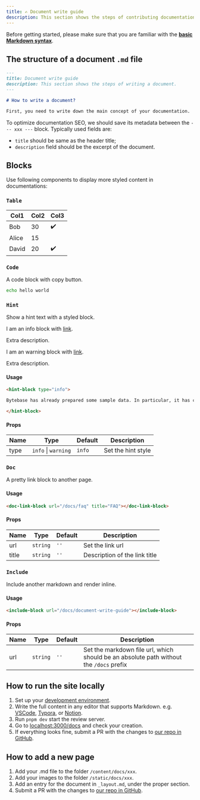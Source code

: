 ```yaml
---
title: ✍️ Document write guide
description: This section shows the steps of contributing documentation.
---
```


Before getting started, please make sure that you are familiar with the **[basic Markdown syntax](https://docs.github.com/en/get-started/writing-on-github/getting-started-with-writing-and-formatting-on-github/basic-writing-and-formatting-syntax)**.

## The structure of a document `.md` file

```markdown
---
title: Document write guide
description: This section shows the steps of writing a document.
---

# How to write a document?

First, you need to write down the main concept of your documentation.
```

To optimize documentation SEO, we should save its metadata between the `--- xxx ---` block. Typically used fields are:

- `title` should be same as the header title;
- `description` field should be the excerpt of the document.

## Blocks

Use following components to display more styled content in documentations:

### `Table`

| Col1  | Col2 | Col3 |
| ----- | ---- | ---- |
| Bob   | 30   | ✔️   |
| Alice | 15   |      |
| David | 20   | ✔️   |

### `Code`

A code block with copy button.

```bash
echo hello world
```

### `Hint`

Show a hint text with a styled block.

<hint-block type="info">

I am an info block with [link](#hint).

Extra description.

</hint-block>

<hint-block type="warning">

I am an warning block with [link](#hint).

Extra description.

</hint-block>

#### Usage

```markdown
<hint-block type="info">

Bytebase has already prepared some sample data. In particular, it has created a Test environment and a Prod environment, each containing a mysql instance. To establish the connection to those instances, one quick way is to [start a MySQL docker instance](#start-a-mysql-docker-instance-for-testing).

</hint-block>
```

#### Props

| Name | Type                | Default | Description        |
| ---- | ------------------- | ------- | ------------------ |
| type | `info` \| `warning` | `info`  | Set the hint style |

### `Doc`

A pretty link block to another page.

<doc-link-block url="/docs/faq" title="FAQ"></doc-link-block>

#### Usage

```markdown
<doc-link-block url="/docs/faq" title="FAQ"></doc-link-block>
```

#### Props

| Name  | Type     | Default | Description                   |
| ----- | -------- | ------- | ----------------------------- |
| url   | `string` | `''`    | Set the link url              |
| title | `string` | `''`    | Description of the link title |

### `Include`

Include another markdown and render inline.

#### Usage

```markdown
<include-block url="/docs/document-write-guide"></include-block>
```

#### Props

| Name | Type     | Default | Description                                                                            |
| ---- | -------- | ------- | -------------------------------------------------------------------------------------- |
| url  | `string` | `''`    | Set the markdown file url, which should be an absolute path without the `/docs` prefix |

## How to run the site locally

1. Set up your [development environment](https://github.com/bytebase/bytebase.com#-development).
1. Write the full content in any editor that supports Markdown. e.g. [VSCode](https://code.visualstudio.com/), [Typora](https://typora.io/), or [Notion](https://notion.so/).
1. Run `pnpm dev` start the review server.
1. Go to [localhost:3000/docs](http://localhost:3000/docs) and check your creation.
1. If everything looks fine, submit a PR with the changes to [our repo in GitHub](https://github.com/bytebase/bytebase.com).

## How to add a new page

1. Add your .md file to the folder `/content/docs/xxx`.
2. Add your images to the folder `/static/docs/xxx`.
3. Add an entry for the document in `_layout.md`, under the proper section.
4. Submit a PR with the changes to [our repo in GitHub](https://github.com/bytebase/bytebase.com).
